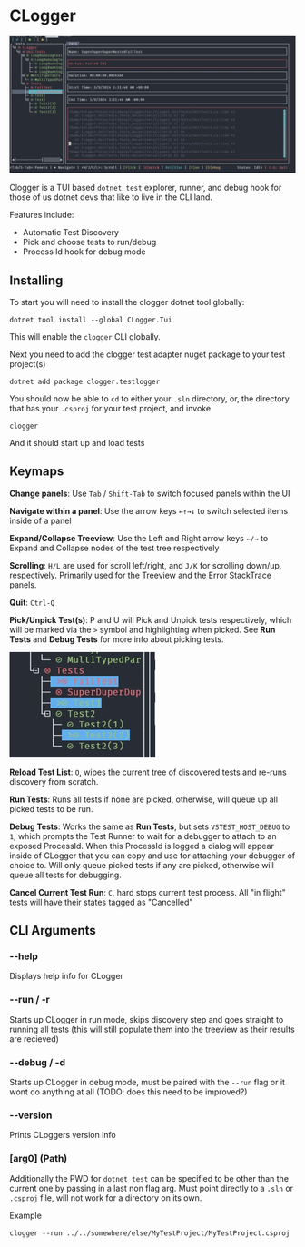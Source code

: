 # CLogger

<img src="images/clogger-home-screen.jpg">

Clogger is a TUI based `dotnet test` explorer, runner, and debug hook for those of us dotnet devs that like to live in the CLI land.

Features include:
* Automatic Test Discovery
* Pick and choose tests to run/debug
* Process Id hook for debug mode

## Installing

To start you will need to install the clogger dotnet tool globally:
```
dotnet tool install --global CLogger.Tui
```

This will enable the `clogger` CLI globally.

Next you need to add the clogger test adapter nuget package to your test project(s)
```
dotnet add package clogger.testlogger
```

You should now be able to `cd` to either your `.sln` directory, or, the directory that has your `.csproj` for your test project, and invoke
```
clogger
```
And it should start up and load tests

## Keymaps

**Change panels**: Use `Tab` / `Shift-Tab` to switch focused panels within the UI

**Navigate within a panel**: Use the arrow keys `←↑→↓` to switch selected items inside of a panel

**Expand/Collapse Treeview**: Use the Left and Right arrow keys `←/→` to Expand and Collapse nodes of the test tree respectively

**Scrolling**: `H/L` are used for scroll left/right, and `J/K` for scrolling down/up, respectively. Primarily used for the Treeview and the Error StackTrace panels.

**Quit**: `Ctrl-Q`

**Pick/Unpick Test(s)**: P and U will Pick and Unpick tests respectively, which will be marked via the `>` symbol and highlighting when picked. See **Run Tests** and **Debug Tests** for more info about picking tests.

<img src="images/clogger-picked-tests.jpg">

**Reload Test List**: `O`, wipes the current tree of discovered tests and re-runs discovery from scratch.

**Run Tests**: Runs all tests if none are picked, otherwise, will queue up all picked tests to be run.

**Debug Tests**: Works the same as **Run Tests**, but sets `VSTEST_HOST_DEBUG` to `1`, which prompts the Test Runner to wait for a debugger to attach to an exposed ProcessId. When this ProcessId is logged a dialog will appear inside of CLogger that you can copy and use for attaching your debugger of choice to. Will only queue picked tests if any are picked, otherwise will queue all tests for debugging.

**Cancel Current Test Run**: `C`, hard stops current test process. All "in flight" tests will have their states tagged as "Cancelled"

## CLI Arguments

### --help
Displays help info for CLogger

### --run / -r
Starts up CLogger in run mode, skips discovery step and goes straight to running all tests (this will still populate them into the treeview as their results are recieved)

### --debug / -d
Starts up CLogger in debug mode, must be paired with the `--run` flag or it wont do anything at all (TODO: does this need to be improved?)

### --version
Prints CLoggers version info

### [arg0] (Path)
Additionally the PWD for `dotnet test` can be specified to be other than the current one by passing in a last non flag arg. Must point directly to a `.sln` or `.csproj` file, will not work for a directory on its own.

Example
```
clogger --run ../../somewhere/else/MyTestProject/MyTestProject.csproj
```
